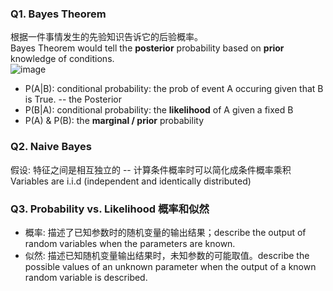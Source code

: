 ### Q1. Bayes Theorem
根据一件事情发生的先验知识告诉它的后验概率。    
Bayes Theorem would tell the **posterior** probability based on **prior** knowledge of conditions.    
![image](https://user-images.githubusercontent.com/56160038/179351738-6d6f580c-50c9-49de-8af8-ee37bef2ae98.png)    
* P(A|B): conditional probability: the prob of event A occuring given that B is True. -- the Posterior 
* P(B|A): conditional probability: the **likelihood** of A given a fixed B
* P(A) & P(B): the **marginal / prior** probability 

### Q2. Naive Bayes 
假设: 特征之间是相互独立的 -- 计算条件概率时可以简化成条件概率乘积    
Variables are i.i.d (independent and identically distributed)

### Q3. Probability vs. Likelihood 概率和似然
* 概率: 描述了已知参数时的随机变量的输出结果；describe the output of random variables when the parameters are known.
* 似然: 描述已知随机变量输出结果时，未知参数的可能取值。describe the possible values of an unknown parameter when the output of a known random variable is described. 


